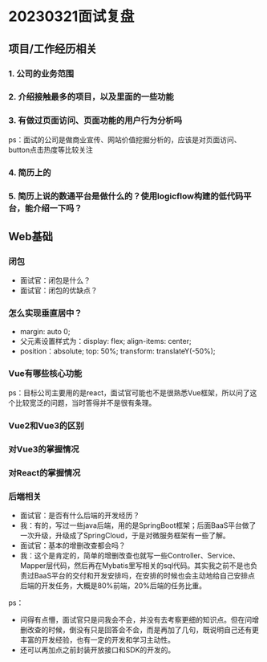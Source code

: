 # 20230321面试复盘

## 项目/工作经历相关

### 1. 公司的业务范围

### 2. 介绍接触最多的项目，以及里面的一些功能

### 3. 有做过页面访问、页面功能的用户行为分析吗

ps：面试的公司是做商业宣传、网站价值挖掘分析的，应该是对页面访问、button点击热度等比较关注

### 4. 简历上的

### 5. 简历上说的数通平台是做什么的？使用logicflow构建的低代码平台，能介绍一下吗？

## Web基础

### 闭包

- 面试官：闭包是什么？
- 面试官：闭包的优缺点？

### 怎么实现垂直居中？

- margin: auto 0;
- 父元素设置样式为：display: flex; align-items: center;
- position：absolute; top: 50%; transform: translateY(-50%);

### Vue有哪些核心功能

ps：目标公司主要用的是react，面试官可能也不是很熟悉Vue框架，所以问了这个比较宽泛的问题，当时答得并不是很有条理。

### Vue2和Vue3的区别

### 对Vue3的掌握情况

### 对React的掌握情况

### 后端相关

- 面试官：是否有什么后端的开发经历？
- 我：有的，写过一些java后端，用的是SpringBoot框架；后面BaaS平台做了一次升级，升级成了SpringCloud，于是对微服务框架有一些了解。
- 面试官：基本的增删改查都会吗？
- 我：这个是肯定的，简单的增删改查也就写一些Controller、Service、Mapper层代码，然后再在Mybatis里写相关的sql代码。其实我之前不是也负责过BaaS平台的交付和开发安排吗，在安排的时候也会主动地给自己安排点后端的开发任务，大概是80%前端，20%后端的任务比重。

ps：

- 问得有点懵，面试官只是问我会不会，并没有去考察更细的知识点。但在问增删改查的时候，倒没有只是回答会不会，而是再加了几句，既说明自己还有更丰富的开发经验，也有一定的开发和学习主动性。
- 还可以再加点之前封装开放接口和SDK的开发的。
